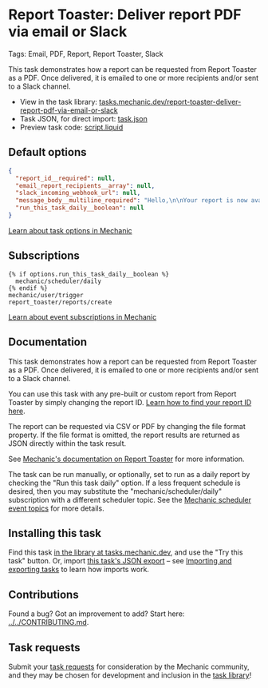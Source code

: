 # Report Toaster: Deliver report PDF via email or Slack

Tags: Email, PDF, Report, Report Toaster, Slack

This task demonstrates how a report can be requested from Report Toaster as a PDF. Once delivered, it is emailed to one or more recipients and/or sent to a Slack channel.

* View in the task library: [tasks.mechanic.dev/report-toaster-deliver-report-pdf-via-email-or-slack](https://tasks.mechanic.dev/report-toaster-deliver-report-pdf-via-email-or-slack)
* Task JSON, for direct import: [task.json](../../tasks/report-toaster-deliver-report-pdf-via-email-or-slack.json)
* Preview task code: [script.liquid](./script.liquid)

## Default options

```json
{
  "report_id__required": null,
  "email_report_recipients__array": null,
  "slack_incoming_webhook_url": null,
  "message_body__multiline_required": "Hello,\n\nYour report is now available for download:\n\nReport Name: {{ event.data.name }}\nDownload Link: {{ event.data.file.url }}\n\nEnjoy!",
  "run_this_task_daily__boolean": null
}
```

[Learn about task options in Mechanic](https://learn.mechanic.dev/core/tasks/options)

## Subscriptions

```liquid
{% if options.run_this_task_daily__boolean %}
  mechanic/scheduler/daily
{% endif %}
mechanic/user/trigger
report_toaster/reports/create
```

[Learn about event subscriptions in Mechanic](https://learn.mechanic.dev/core/tasks/subscriptions)

## Documentation

This task demonstrates how a report can be requested from Report Toaster as a PDF. Once delivered, it is emailed to one or more recipients and/or sent to a Slack channel.

You can use this task with any pre-built or custom report from Report Toaster by simply changing the report ID. [Learn how to find your report ID here](https://support.cloudlab.com/portal/en/kb/articles/how-do-i-run-a-report-from-a-mechanic-task).

The report can be requested via CSV or PDF by changing the file format property. If the file format is omitted, the report results are returned as JSON directly within the task result.

See [Mechanic's documentation on Report Toaster](https://learn.mechanic.dev/platform/integrations/report-toaster) for more information.

The task can be run manually, or optionally, set to run as a daily report by checking the "Run this task daily" option. If a less frequent schedule is desired, then you may substitute the "mechanic/scheduler/daily" subscription with a different scheduler topic. See the [Mechanic scheduler event topics](https://learn.mechanic.dev/platform/events/topics#scheduler) for more details.

## Installing this task

Find this task [in the library at tasks.mechanic.dev](https://tasks.mechanic.dev/report-toaster-deliver-report-pdf-via-email-or-slack), and use the "Try this task" button. Or, import [this task's JSON export](../../tasks/report-toaster-deliver-report-pdf-via-email-or-slack.json) – see [Importing and exporting tasks](https://learn.mechanic.dev/core/tasks/import-and-export) to learn how imports work.

## Contributions

Found a bug? Got an improvement to add? Start here: [../../CONTRIBUTING.md](../../CONTRIBUTING.md).

## Task requests

Submit your [task requests](https://mechanic.canny.io/task-requests) for consideration by the Mechanic community, and they may be chosen for development and inclusion in the [task library](https://tasks.mechanic.dev/)!
